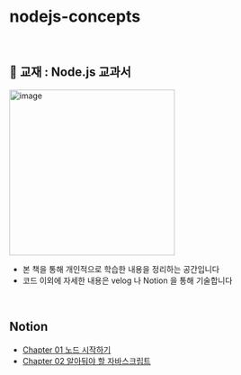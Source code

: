 # nodejs-concepts

<br>

## 📖 교재 : Node.js 교과서
<img width="294" alt="image" src="https://github.com/SeoYunnn/nodejs-concepts/assets/120713987/2b8d3fbf-a158-4d5d-8e2f-493c64da26b3">


- 본 책을 통해 개인적으로 학습한 내용을 정리하는 공간입니다
- 코드 이외에 자세한 내용은 velog 나 Notion 을 통해 기술합니다

<br>

## Notion
- [Chapter 01 노드 시작하기](https://leeseoyun.notion.site/Chapter-01-b477f0d4f7204de68c77bc1f3777cdc9?pvs=4)
- [Chapter 02 알아둬야 할 자바스크립트](https://leeseoyun.notion.site/Chapter-02-1f67652e4c1e40ddac8ae0fc38803cde?pvs=4)
